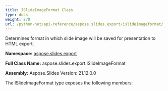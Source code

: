 ```yaml
---
title: ISlideImageFormat Class
type: docs
weight: 270
url: /python-net/api-reference/aspose.slides.export/islideimageformat/
---
```


Determines format in which slide image will be saved for presentation to HTML export.

**Namespace:** [aspose.slides.export](/slides/python-net/api-reference/aspose.slides.export/)

**Full Class Name:** aspose.slides.export.ISlideImageFormat

**Assembly:**  Aspose.Slides Version: 21.12.0.0

The ISlideImageFormat type exposes the following members:
